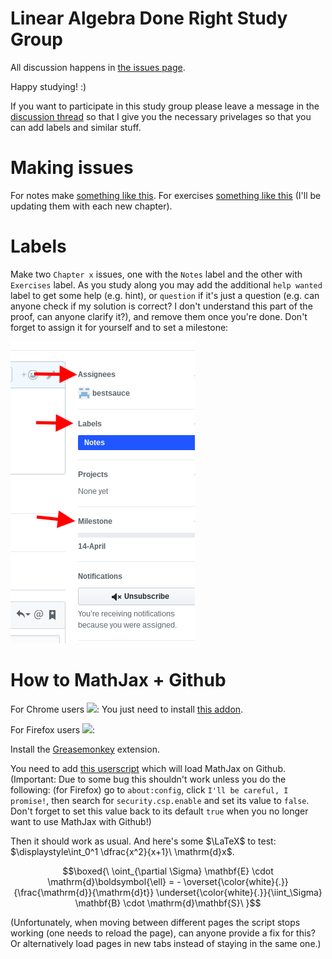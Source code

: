 # Linear Algebra Done Right Study Group

All discussion happens in [the issues page](https://github.com/worstsauce/study/issues).

Happy studying! :)

If you want to participate in this study group please leave a message in the [discussion thread](https://github.com/worstsauce/study/issues/1) so that I give you the necessary privelages so that you can add labels and similar stuff.

# Making issues

For notes make [something like this](https://gist.github.com/bestsauce/11867d8e3e84b981daede7c3a4739b87). For exercises [something like this](https://gist.github.com/bestsauce/8e1c73c8909c3cc00e77d657a21596c6) (I'll be updating them with each new chapter).

# Labels

Make two `Chapter x` issues, one with the `Notes` label and the other with `Exercises` label. As you study along you may add the additional `help wanted` label to get some help (e.g. hint), or `question` if it's just a question (e.g. can anyone check if my solution is correct? I don't understand this part of the proof, can anyone clarify it?), and remove them once you're done. Don't forget to assign it for yourself and to set a milestone: 

![](https://raw.githubusercontent.com/worstsauce/study/c0cc1ad25a9d0660e08d4c37e669cc48f2a13fba/screen.png)

# How to MathJax + Github

For Chrome users ![](http://forums.fedoraforum.org/images/useragent/icon_chrome.gif): You just need to install [this addon]().

For Firefox users ![](http://forums.fedoraforum.org/images/useragent/icon_firefox.gif):

Install the [Greasemonkey](https://addons.mozilla.org/en-US/firefox/addon/greasemonkey/?src=ss) extension.

You need to add [this userscript](https://raw.githubusercontent.com/worstsauce/study/master/mathjax-in-github.js) which will load MathJax on Github. (Important: Due to some bug this shouldn't work unless you do the following: (for Firefox) go to `about:config`, click `I'll be careful, I promise!`, then search for `security.csp.enable` and set its value to `false`. Don't forget to set this value back to its default `true` when you no longer want to use MathJax with Github!)

Then it should work as usual. And here's some $\LaTeX$ to test: $\displaystyle\int_0^1 \dfrac{x^2}{x+1}\ \mathrm{d}x$.

$$\boxed{\ \oint_{\partial \Sigma} \mathbf{E} \cdot \mathrm{d}\boldsymbol{\ell}  = - \overset{\color{white}{.}}{\frac{\mathrm{d}}{\mathrm{d}t}} \underset{\color{white}{.}}{\iint_\Sigma} \mathbf{B} \cdot \mathrm{d}\mathbf{S}\ }$$

(Unfortunately, when moving between different pages the script stops working (one needs to reload the page), can anyone provide a fix for this? Or alternatively load pages in new tabs instead of staying in the same one.)
